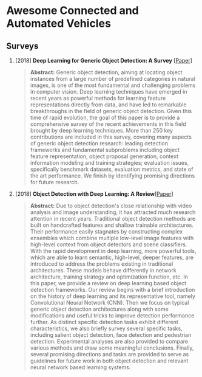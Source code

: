 # Awesome Connected and Automated Vehicles

## Surveys

1. [2018] **Deep Learning for Generic Object Detection: A Survey** [[Paper](https://arxiv.org/abs/1809.02165)]
    > **Abstract:** Generic object detection, aiming at locating object instances from a large number of predefined categories in natural images, is one of the most fundamental and challenging problems in computer vision. Deep learning techniques have emerged in recent years as powerful methods for learning feature representations directly from data, and have led to remarkable breakthroughs in the field of generic object detection. Given this time of rapid evolution, the goal of this paper is to provide a comprehensive survey of the recent achievements in this field brought by deep learning techniques. More than 250 key contributions are included in this survey, covering many aspects of generic object detection research: leading detection frameworks and fundamental subproblems including object feature representation, object proposal generation, context information modeling and training strategies; evaluation issues, specifically benchmark datasets, evaluation metrics, and state of the art performance. We finish by identifying promising directions for future research.

1. [2018] **Object Detection with Deep Learning: A Review**[[Paper](https://arxiv.org/pdf/1807.05511.pdf)]
    > **Abstract:** Due to object detection's close relationship with video analysis and image understanding, it has attracted much research attention in recent years. Traditional object detection methods are built on handcrafted features and shallow trainable architectures. Their performance easily stagnates by constructing complex ensembles which combine multiple low-level image features with high-level context from object detectors and scene classifiers. With the rapid development in deep learning, more powerful tools, which are able to learn semantic, high-level, deeper features, are introduced to address the problems existing in traditional architectures. These models behave differently in network architecture, training strategy and optimization function, etc. In this paper, we provide a review on deep learning based object detection frameworks. Our review begins with a brief introduction on the history of deep learning and its representative tool, namely Convolutional Neural Network (CNN). Then we focus on typical generic object detection architectures along with some modifications and useful tricks to improve detection performance further. As distinct specific detection tasks exhibit different characteristics, we also briefly survey several specific tasks, including salient object detection, face detection and pedestrian detection. Experimental analyses are also provided to compare various methods and draw some meaningful conclusions. Finally, several promising directions and tasks are provided to serve as guidelines for future work in both object detection and relevant neural network based learning systems.
